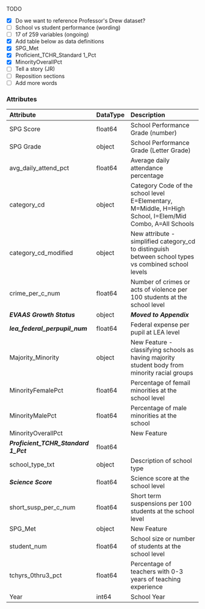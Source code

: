 TODO
- [x] Do we want to reference Professor's Drew dataset?
- [ ] School vs student performance (wording)
- [ ] 17 of 259 variables (ongoing)
- [x] Add table below as data definitions
- [x] SPG_Met
- [x] Proficient_TCHR_Standard 1_Pct
- [x] MinorityOverallPct
- [ ] Tell a story (JR)
- [ ] Reposition sections
- [ ] Add more words

### Attributes
| Attribute | DataType | Description |
|:---|:---|:---|
| SPG Score | float64 | School Performance Grade (number) |
| SPG Grade | object | School Performance Grade (Letter Grade) |
| avg_daily_attend_pct | float64 | Average daily attendance percentage |
| category_cd | object | Category Code of the school level E=Elementary, M=Middle, H=High School, I=Elem/Mid Combo, A=All Schools |
| category_cd_modified | object | New attribute - simplified category_cd to distinguish between school types vs combined school levels |
| crime_per_c_num | float64 | Number of crimes or acts of violence per 100 students at the school level |
| ___**EVAAS Growth Status**___ | object | ___**Moved to Appendix**___ |
| ___**lea_federal_perpupil_num**___ | float64 | Federal expense per pupil at LEA level |
| Majority_Minority | object | New Feature - classifying schools as having majority student body from minority racial groups |
| MinorityFemalePct | float64 | Percentage of femail minorities at the school level |
| MinorityMalePct | float64 | Percentage of male minorities at the school |
| MinorityOverallPct |  | New Feature |
| ___**Proficient_TCHR_Standard 1_Pct**___| float64 |  |
| school_type_txt | object | Description of school type |
| ___**Science Score**___ | float64 | Science score at the school level |
| short_susp_per_c_num | float64 | Short term suspensions per 100 students at the school level|
| SPG_Met | object | New Feature |
| student_num | float64 | School size or number of students at the school level |
| tchyrs_0thru3_pct | float64 | Percentage of teachers with 0-3 years of teaching experience |
| Year | int64 | School Year |